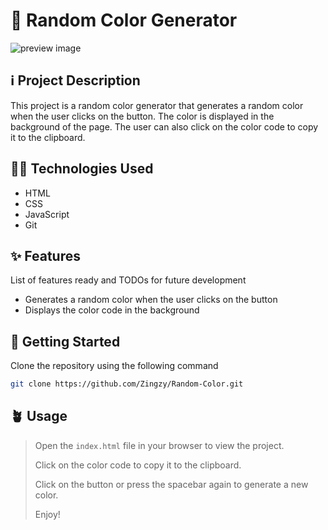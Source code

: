 # 🌈 Random Color Generator

![preview image](https://github.com/Zingzy/Random-Color/assets/90309290/995d1e44-83c9-409b-bd40-7fec1b3ebaad)

## ℹ️ Project Description

This project is a random color generator that generates a random color when the user clicks on the button. The color is displayed in the background of the page. The user can also click on the color code to copy it to the clipboard.

## 🧑‍💻 Technologies Used

* HTML
* CSS
* JavaScript
* Git


## ✨ Features

List of features ready and TODOs for future development
* Generates a random color when the user clicks on the button
* Displays the color code in the background


## 👟 Getting Started

Clone the repository using the following command

```bash
git clone https://github.com/Zingzy/Random-Color.git
```


## 🪴 Usage

> Open the `index.html` file in your browser to view the project.
>
> Click on the color code to copy it to the clipboard.
>
> Click on the button or press the spacebar again to generate a new color.
>
> Enjoy!
